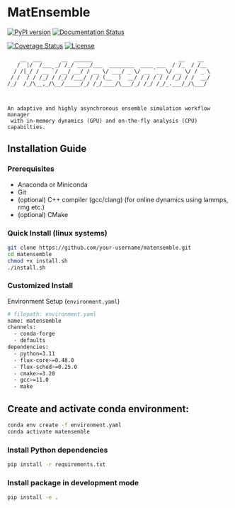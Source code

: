   # MatEnsemble

[![PyPI version](https://badge.fury.io/py/matensemble.svg)](https://badge.fury.io/py/matensemble)
[![Documentation Status](https://readthedocs.org/projects/matensemble/badge/?version=latest)](https://matensemble.readthedocs.io/en/latest/?badge=latest)
<!-- [![Build Status](https://github.com/username/matensemble/workflows/Build/badge.svg)](https://github.com/username/matensemble/actions) -->
[![Coverage Status](https://coveralls.io/repos/github/username/matensemble/badge.svg?branch=main)](https://coveralls.io/github/username/matensemble?branch=main)
[![License](https://img.shields.io/badge/License-BSD%203--Clause-blue.svg)](https://opensource.org/licenses/BSD-3-Clause)

```ascii
    __  ___      __  ______                           __    __     
   /  |/  /___ _/ /_/ ____/___  ________  ____ ___  / /_  / /__  
  / /|_/ / __ `/ __/ __/ / __ \/ ___/ _ \/ __ `__ \/ __ \/ / _ \ 
 / /  / / /_/ / /_/ /___/ / / (__  )  __/ / / / / / /_/ / /  __/ 
/_/  /_/\__,_/\__/_____/_/ /_/____/\___/_/ /_/ /_/_.___/_/\___/  



An adaptive and highly asynchronous ensemble simulation workflow manager
 with in-memory dynamics (GPU) and on-the-fly analysis (CPU) capabilties.
```

## Installation Guide

### Prerequisites
- Anaconda or Miniconda
- Git
- (optional) C++ compiler (gcc/clang) (for online dynamics using lammps, rmg etc.)
- (optional) CMake

### Quick Install (linux systems)
```bash
git clone https://github.com/your-username/matensemble.git
cd matensemble
chmod +x install.sh
./install.sh
```
### Customized Install
Environment Setup (`environment.yaml`)

```bash
# filepath: environment.yaml
name: matensemble
channels:
  - conda-forge
  - defaults
dependencies:
  - python=3.11
  - flux-core>=0.48.0
  - flux-sched>=0.25.0
  - cmake>=3.20
  - gcc>=11.0
  - make
  ```

## Create and activate conda environment:
```bash
conda env create -f environment.yaml
conda activate matensemble
```

### Install Python dependencies
```bash
pip install -r requirements.txt
```
### Install package in development mode
```bash
pip install -e .
```

